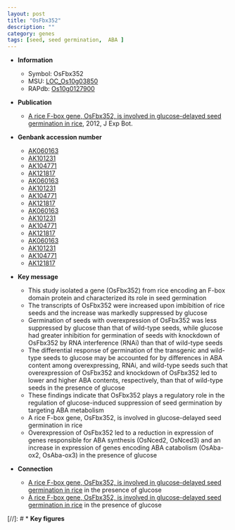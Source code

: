 ```yaml
---
layout: post
title: "OsFbx352"
description: ""
category: genes
tags: [seed, seed germination,  ABA ]
---
```


* **Information**  
    + Symbol: OsFbx352  
    + MSU: [LOC_Os10g03850](http://rice.plantbiology.msu.edu/cgi-bin/ORF_infopage.cgi?orf=LOC_Os10g03850)  
    + RAPdb: [Os10g0127900](http://rapdb.dna.affrc.go.jp/viewer/gbrowse_details/irgsp1?name=Os10g0127900)  

* **Publication**  
    + [A rice F-box gene, OsFbx352, is involved in glucose-delayed seed germination in rice](http://www.ncbi.nlm.nih.gov/pubmed?term=A+rice+F-box+gene,+OsFbx352,+is+involved+in+glucose-delayed+seed+germination+in+rice%5BTitle%5D), 2012, J Exp Bot.

* **Genbank accession number**  
    + [AK060163](http://www.ncbi.nlm.nih.gov/nuccore/AK060163)
    + [AK101231](http://www.ncbi.nlm.nih.gov/nuccore/AK101231)
    + [AK104771](http://www.ncbi.nlm.nih.gov/nuccore/AK104771)
    + [AK121817](http://www.ncbi.nlm.nih.gov/nuccore/AK121817)
    + [AK060163](http://www.ncbi.nlm.nih.gov/nuccore/AK060163)
    + [AK101231](http://www.ncbi.nlm.nih.gov/nuccore/AK101231)
    + [AK104771](http://www.ncbi.nlm.nih.gov/nuccore/AK104771)
    + [AK121817](http://www.ncbi.nlm.nih.gov/nuccore/AK121817)
    + [AK060163](http://www.ncbi.nlm.nih.gov/nuccore/AK060163)
    + [AK101231](http://www.ncbi.nlm.nih.gov/nuccore/AK101231)
    + [AK104771](http://www.ncbi.nlm.nih.gov/nuccore/AK104771)
    + [AK121817](http://www.ncbi.nlm.nih.gov/nuccore/AK121817)
    + [AK060163](http://www.ncbi.nlm.nih.gov/nuccore/AK060163)
    + [AK101231](http://www.ncbi.nlm.nih.gov/nuccore/AK101231)
    + [AK104771](http://www.ncbi.nlm.nih.gov/nuccore/AK104771)
    + [AK121817](http://www.ncbi.nlm.nih.gov/nuccore/AK121817)

* **Key message**  
    + This study isolated a gene (OsFbx352) from rice encoding an F-box domain protein and characterized its role in seed germination
    + The transcripts of OsFbx352 were increased upon imbibition of rice seeds and the increase was markedly suppressed by glucose
    + Germination of seeds with overexpression of OsFbx352 was less suppressed by glucose than that of wild-type seeds, while glucose had greater inhibition for germination of seeds with knockdown of OsFbx352 by RNA interference (RNAi) than that of wild-type seeds
    + The differential response of germination of the transgenic and wild-type seeds to glucose may be accounted for by differences in ABA content among overexpressing, RNAi, and wild-type seeds such that overexpression of OsFbx352 and knockdown of OsFbx352 led to lower and higher ABA contents, respectively, than that of wild-type seeds in the presence of glucose
    + These findings indicate that OsFbx352 plays a regulatory role in the regulation of glucose-induced suppression of seed germination by targeting ABA metabolism
    + A rice F-box gene, OsFbx352, is involved in glucose-delayed seed germination in rice
    + Overexpression of OsFbx352 led to a reduction in expression of genes responsible for ABA synthesis (OsNced2, OsNced3) and an increase in expression of genes encoding ABA catabolism (OsAba-ox2, OsAba-ox3) in the presence of glucose

* **Connection**  
    + [A rice F-box gene, OsFbx352, is involved in glucose-delayed seed germination in rice](OsAba-ox2,+OsAba-ox3) in the presence of glucose
    + [A rice F-box gene, OsFbx352, is involved in glucose-delayed seed germination in rice](OsAba-ox2,+OsAba-ox3) in the presence of glucose

[//]: # * **Key figures**  


